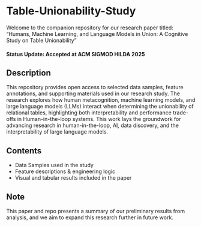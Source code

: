 # Table-Unionability-Study

Welcome to the companion repository for our research paper titled: “Humans, Machine Learning, and Language Models in Union: A Cognitive Study on Table Unionability” 
#### Status Update: Accepted at ACM SIGMOD HILDA 2025

## Description
This repository provides open access to selected data samples, feature annotations, and supporting materials used in our research study. The research explores how human metacognition, machine learning models, and large language models (LLMs) interact when determining the unionability of relational tables, highlighting both interpretability and performance trade-offs in Human-in-the-loop systems. This work lays the groundwork for advancing research in human-in-the-loop, AI, data discovery, and the interpretability of large language models.

## Contents
- Data Samples used in the study
- Feature descriptions & engineering logic
- Visual and tabular results included in the paper

## Note
This paper and repo presents a summary of our preliminary results from analysis, and we aim to expand this research further in future work.
